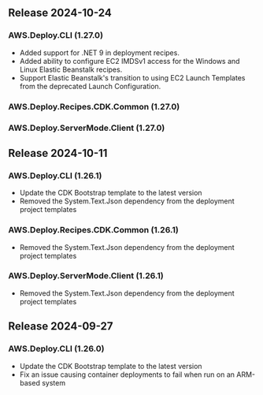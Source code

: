 ## Release 2024-10-24

### AWS.Deploy.CLI (1.27.0)
* Added support for .NET 9 in deployment recipes.
* Added ability to configure EC2 IMDSv1 access for the Windows and Linux Elastic Beanstalk recipes.
* Support Elastic Beanstalk's transition to using EC2 Launch Templates from the deprecated Launch Configuration.
### AWS.Deploy.Recipes.CDK.Common (1.27.0)
### AWS.Deploy.ServerMode.Client (1.27.0)

## Release 2024-10-11

### AWS.Deploy.CLI (1.26.1)
* Update the CDK Bootstrap template to the latest version
* Removed the System.Text.Json dependency from the deployment project templates
### AWS.Deploy.Recipes.CDK.Common (1.26.1)
* Removed the System.Text.Json dependency from the deployment project templates
### AWS.Deploy.ServerMode.Client (1.26.1)
* Removed the System.Text.Json dependency from the deployment project templates

## Release 2024-09-27

### AWS.Deploy.CLI (1.26.0)
* Update the CDK Bootstrap template to the latest version
* Fix an issue causing container deployments to fail when run on an ARM-based system
